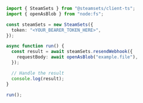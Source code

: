 <!-- Start SDK Example Usage [usage] -->
```typescript
import { SteamSets } from "@steamsets/client-ts";
import { openAsBlob } from "node:fs";

const steamSets = new SteamSets({
  token: "<YOUR_BEARER_TOKEN_HERE>",
});

async function run() {
  const result = await steamSets.resendWebhook({
    requestBody: await openAsBlob("example.file"),
  });

  // Handle the result
  console.log(result);
}

run();

```
<!-- End SDK Example Usage [usage] -->